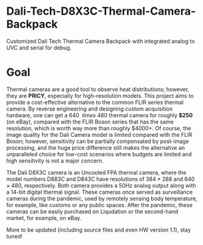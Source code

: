 # Dali-Tech-D8X3C-Thermal-Camera-Backpack
Customized Dali Tech Thermal Camera Backpack with integrated analog to UVC and serial for debug.

# Goal
Thermal cameras are a good tool to observe heat distributions; however, they are **PRICY**, especially for high-resolution models. This project aims to provide a cost-effective alternative to the common FLIR series thermal camera. By reverse engineering and designing custom acquisition hardware, one can get a 640 $\ times$ 480 thermal camera for roughly **\$250** (on eBay), compared with the FLIR Boson series that has the same resolution, which is worth way more than roughly \$4000+. Of course, the image quality for the Dali Camera model is limited compared with the FLIR Boson; however, sensitivity can be partially compensated by post-image processing, and the huge price difference still makes the alternative an unparalleled choice for low-cost scenarios where budgets are limited and high sensitivity is not a major concern.

The Dali D8X3C camera is an Uncooled FPA thermal camera, where the model numbers D883C and D843C have resolutions of $384 \times 288$ and $640 \times 480$, respectively. Both camera provides a 50Hz analog output along with a 14-bit digital thermal signal. These cameras once served as surveillance cameras during the pandemic, used by remotely sensing body temperature, for example, like customs or any public spaces. After the pandemic, these cameras can be easily purchased on Liqudation or the second-hand market, for example, on eBay.

More to be updated (including source files and even HW version 1.1), stay tuned!
